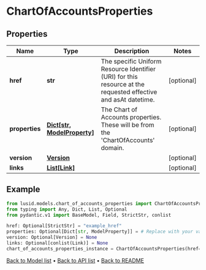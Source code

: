 # ChartOfAccountsProperties

## Properties
Name | Type | Description | Notes
------------ | ------------- | ------------- | -------------
**href** | **str** | The specific Uniform Resource Identifier (URI) for this resource at the requested effective and asAt datetime. | [optional] 
**properties** | [**Dict[str, ModelProperty]**](ModelProperty.md) | The Chart of Accounts properties. These will be from the &#39;ChartOfAccounts&#39; domain. | [optional] 
**version** | [**Version**](Version.md) |  | [optional] 
**links** | [**List[Link]**](Link.md) |  | [optional] 
## Example

```python
from lusid.models.chart_of_accounts_properties import ChartOfAccountsProperties
from typing import Any, Dict, List, Optional
from pydantic.v1 import BaseModel, Field, StrictStr, conlist

href: Optional[StrictStr] = "example_href"
properties: Optional[Dict[str, ModelProperty]] = # Replace with your value
version: Optional[Version] = None
links: Optional[conlist(Link)] = None
chart_of_accounts_properties_instance = ChartOfAccountsProperties(href=href, properties=properties, version=version, links=links)

```

[Back to Model list](../README.md#documentation-for-models) &#8226; [Back to API list](../README.md#documentation-for-api-endpoints) &#8226; [Back to README](../README.md)

